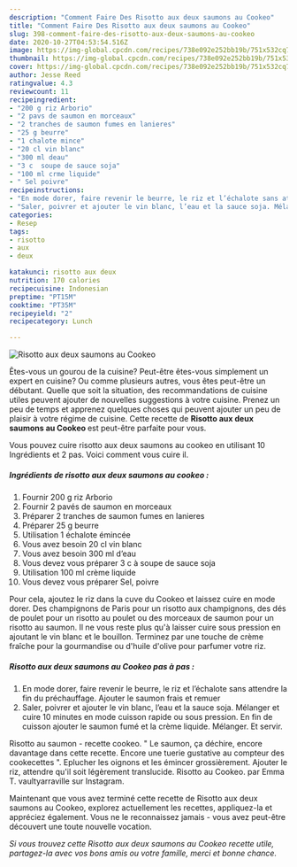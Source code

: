 ```yaml
---
description: "Comment Faire Des Risotto aux deux saumons au Cookeo"
title: "Comment Faire Des Risotto aux deux saumons au Cookeo"
slug: 398-comment-faire-des-risotto-aux-deux-saumons-au-cookeo
date: 2020-10-27T04:53:54.516Z
image: https://img-global.cpcdn.com/recipes/738e092e252bb19b/751x532cq70/risotto-aux-deux-saumons-au-cookeo-photo-principale-de-la-recette.jpg
thumbnail: https://img-global.cpcdn.com/recipes/738e092e252bb19b/751x532cq70/risotto-aux-deux-saumons-au-cookeo-photo-principale-de-la-recette.jpg
cover: https://img-global.cpcdn.com/recipes/738e092e252bb19b/751x532cq70/risotto-aux-deux-saumons-au-cookeo-photo-principale-de-la-recette.jpg
author: Jesse Reed
ratingvalue: 4.3
reviewcount: 11
recipeingredient:
- "200 g riz Arborio"
- "2 pavs de saumon en morceaux"
- "2 tranches de saumon fumes en lanieres"
- "25 g beurre"
- "1 chalote mince"
- "20 cl vin blanc"
- "300 ml deau"
- "3 c  soupe de sauce soja"
- "100 ml crme liquide"
- " Sel poivre"
recipeinstructions:
- "En mode dorer, faire revenir le beurre, le riz et l’échalote sans attendre la fin du préchauffage. Ajouter le saumon frais et remuer"
- "Saler, poivrer et ajouter le vin blanc, l’eau et la sauce soja. Mélanger et cuire 10 minutes en mode cuisson rapide ou sous pression. En fin de cuisson ajouter le saumon fumé et la crème liquide. Mélanger. Et servir."
categories:
- Resep
tags:
- risotto
- aux
- deux

katakunci: risotto aux deux 
nutrition: 170 calories
recipecuisine: Indonesian
preptime: "PT15M"
cooktime: "PT35M"
recipeyield: "2"
recipecategory: Lunch

---
```



![Risotto aux deux saumons au Cookeo](https://img-global.cpcdn.com/recipes/738e092e252bb19b/751x532cq70/risotto-aux-deux-saumons-au-cookeo-photo-principale-de-la-recette.jpg)

Êtes-vous un gourou de la cuisine? Peut-être êtes-vous simplement un expert en cuisine? Ou comme plusieurs autres, vous êtes peut-être un débutant. Quelle que soit la situation, des recommandations de cuisine utiles peuvent ajouter de nouvelles suggestions à votre cuisine. Prenez un peu de temps et apprenez quelques choses qui peuvent ajouter un peu de plaisir à votre régime de cuisine. Cette recette de <strong> Risotto aux deux saumons au Cookeo </strong> est peut-être parfaite pour vous.

<!--inarticleads1-->

Vous pouvez cuire risotto aux deux saumons au cookeo en utilisant 10 Ingrédients et 2 pas. Voici comment vous cuire il.

##### Ingrédients de risotto aux deux saumons au cookeo :

1. Fournir 200 g riz Arborio
1. Fournir 2 pavés de saumon en morceaux
1. Préparer 2 tranches de saumon fumes en lanieres
1. Préparer 25 g beurre
1. Utilisation 1 échalote émincée
1. Vous avez besoin 20 cl vin blanc
1. Vous avez besoin 300 ml d’eau
1. Vous devez vous préparer 3 c à soupe de sauce soja
1. Utilisation 100 ml crème liquide
1. Vous devez vous préparer  Sel, poivre


Pour cela, ajoutez le riz dans la cuve du Cookeo et laissez cuire en mode dorer. Des champignons de Paris pour un risotto aux champignons, des dés de poulet pour un risotto au poulet ou des morceaux de saumon pour un risotto au saumon. Il ne vous reste plus qu&#39;à laisser cuire sous pression en ajoutant le vin blanc et le bouillon. Terminez par une touche de crème fraîche pour la gourmandise ou d&#39;huile d&#39;olive pour parfumer votre riz. 

<!--inarticleads2-->

##### Risotto aux deux saumons au Cookeo pas à pas :

1. En mode dorer, faire revenir le beurre, le riz et l’échalote sans attendre la fin du préchauffage. Ajouter le saumon frais et remuer
1. Saler, poivrer et ajouter le vin blanc, l’eau et la sauce soja. Mélanger et cuire 10 minutes en mode cuisson rapide ou sous pression. En fin de cuisson ajouter le saumon fumé et la crème liquide. Mélanger. Et servir.


Risotto au saumon - recette cookeo. &#34; Le saumon, ça déchire, encore davantage dans cette recette. Encore une tuerie gustative au compteur des cookecettes &#34;. Eplucher les oignons et les émincer grossièrement. Ajouter le riz, attendre qu&#39;il soit légèrement translucide. Risotto au Cookeo. par Emma T. vaultyarraville sur Instagram. 

<!--inarticleads1-->

<p>
Maintenant que vous avez terminé cette recette de Risotto aux deux saumons au Cookeo, explorez actuellement les recettes, appliquez-la et appréciez également. Vous ne le reconnaissez jamais - vous avez peut-être découvert une toute nouvelle vocation.
</p>

<p>
<i>Si vous trouvez cette Risotto aux deux saumons au Cookeo recette utile, partagez-la avec vos bons amis ou votre famille, merci et bonne chance.</i>
</p>
